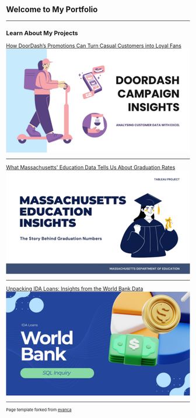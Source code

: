 ## Welcome to My Portfolio

---

### Learn About My Projects

[How DoorDash’s Promotions Can Turn Casual Customers into Loyal Fans](sample_page.md)
<img src="images/Light Blue Purple and Black Illustration Food Delivery Presentation.jpg"/>

---
[What Massachusetts' Education Data Tells Us About Graduation Rates](sample_page2.md)
<img src="images/Blue and White Modern Illustrative Thesis Defense Presentation.jpg"/>

---
[Unpacking IDA Loans: Insights from the World Bank Data](sample_page3.md)
<img src="images/Blue 3D Illustration Simple Financial Planning Presentation.jpg"/>




---
<p style="font-size:11px">Page template forked from <a href="https://github.com/evanca/quick-portfolio">evanca</a></p>
<!-- Remove above link if you don't want to attibute -->
